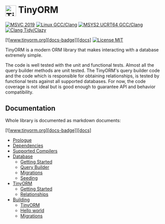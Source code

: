 <h1><img src="https://github.com/silverqx/TinyORM/blob/main/resources/icons/logo-optim.svg" width="34" height="34" alt="TinyORM Logo" align="center">&nbsp;TinyORM</h1>

[![MSVC 2019][action-msvc-badge]][action-msvc]
[![Linux GCC/Clang][action-linux-badge]][action-linux]
[![MSYS2 UCRT64 GCC/Clang][action-mingw-badge]][action-mingw]
[![Clang Tidy/Clazy][action-analyzers-badge]][action-analyzers]

[![www.tinyorm.org][docs-badge]][docs]
[![License MIT][license-badge]][license]

TinyORM is a modern ORM library that makes interacting with a database extremely simple.

The code is well tested with the unit and functional tests. Almost all the query builder methods are unit tested. The TinyORM's query builder code and the code which is responsible for obtaining relationships, is tested by functional tests against all supported databases. For now, the code coverage is not ideal but is good enough to guarantee API and behavior compatibility.

## Documentation

Whole library is documented as markdown documents:

[![www.tinyorm.org][docs-badge]][docs]

- [Prologue](/docs/README.mdx#prologue)
- [Dependencies](/docs/dependencies.mdx#dependencies)
- [Supported Compilers](/docs/supported-compilers.mdx#supported-compilers)
- [Database](/docs/database#database)
  - [Getting Started](/docs/database/getting-started.mdx#database-getting-started)
  - [Query Builder](/docs/database/query-builder.mdx#database-query-builder)
  - [Migrations](/docs/database/migrations.mdx#database-migrations)
  - [Seeding](/docs/database/seeding.mdx#database-seeding)
- [TinyORM](/docs/tinyorm#tinyorm)
  - [Getting Started](/docs/tinyorm/getting-started.mdx#tinyorm-getting-started)
  - [Relationships](/docs/tinyorm/relationships.mdx#tinyorm-relationships)
- [Building](/docs/building#building)
  - [TinyORM](/docs/building/tinyorm.mdx#building-tinyorm)
  - [Hello world](/docs/building/hello-world.mdx#building-hello-world)
  - [Migrations](/docs/building/migrations.mdx#building-migrations)

[action-msvc]: https://github.com/silverqx/TinyORM/actions/workflows/msvc.yml
[action-msvc-badge]: https://github.com/silverqx/TinyORM/actions/workflows/msvc.yml/badge.svg
[action-linux]: https://github.com/silverqx/TinyORM/actions/workflows/linux.yml
[action-linux-badge]: https://github.com/silverqx/TinyORM/actions/workflows/linux.yml/badge.svg
[action-mingw]: https://github.com/silverqx/TinyORM/actions/workflows/mingw.yml
[action-mingw-badge]: https://github.com/silverqx/TinyORM/actions/workflows/mingw.yml/badge.svg
[action-analyzers]: https://github.com/silverqx/TinyORM/actions/workflows/analyzers.yml
[action-analyzers-badge]: https://github.com/silverqx/TinyORM/actions/workflows/analyzers.yml/badge.svg
[docs-badge]: https://img.shields.io/badge/Docs-www.tinyorm.org-blue
[docs]: https://www.tinyorm.org
[license-badge]: https://img.shields.io/github/license/silverqx/TinyORM
[license]: https://github.com/silverqx/TinyORM/blob/main/LICENSE
